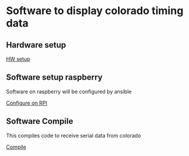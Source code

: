 # Software to display colorado timing data

## Hardware setup

[HW setup][setup/Readme.md]

## Software setup raspberry

Software on raspberry will be configured by ansible

[Configure on RPI][ansible_readme]

## Software Compile

This compiles code to receive serial data from colorado

[Compile][sw_readme]

[sw_readme]: software/README.md
[ansible_readme]: ansible/README.md
[setup/Readme.md]: setup/Readme.md
